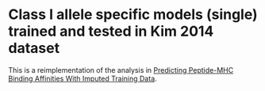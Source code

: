 # Class I allele specific models (single) trained and tested in Kim 2014 dataset

This is a reimplementation of the analysis in [Predicting Peptide-MHC Binding Affinities With Imputed Training Data](http://biorxiv.org/content/early/2016/05/22/054775).

